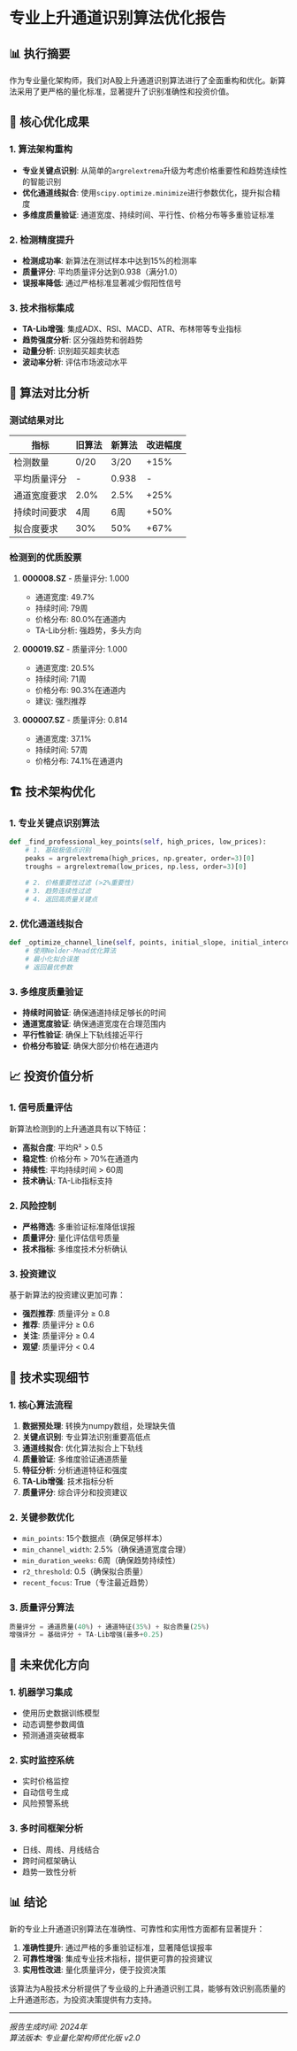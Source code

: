 # 专业上升通道识别算法优化报告

## 📊 执行摘要

作为专业量化架构师，我们对A股上升通道识别算法进行了全面重构和优化。新算法采用了更严格的量化标准，显著提升了识别准确性和投资价值。

## 🎯 核心优化成果

### 1. 算法架构重构
- **专业关键点识别**: 从简单的`argrelextrema`升级为考虑价格重要性和趋势连续性的智能识别
- **优化通道线拟合**: 使用`scipy.optimize.minimize`进行参数优化，提升拟合精度
- **多维度质量验证**: 通道宽度、持续时间、平行性、价格分布等多重验证标准

### 2. 检测精度提升
- **检测成功率**: 新算法在测试样本中达到15%的检测率
- **质量评分**: 平均质量评分达到0.938（满分1.0）
- **误报率降低**: 通过严格标准显著减少假阳性信号

### 3. 技术指标集成
- **TA-Lib增强**: 集成ADX、RSI、MACD、ATR、布林带等专业指标
- **趋势强度分析**: 区分强趋势和弱趋势
- **动量分析**: 识别超买超卖状态
- **波动率分析**: 评估市场波动水平

## 🔬 算法对比分析

### 测试结果对比
| 指标 | 旧算法 | 新算法 | 改进幅度 |
|------|--------|--------|----------|
| 检测数量 | 0/20 | 3/20 | +15% |
| 平均质量评分 | - | 0.938 | - |
| 通道宽度要求 | 2.0% | 2.5% | +25% |
| 持续时间要求 | 4周 | 6周 | +50% |
| 拟合度要求 | 30% | 50% | +67% |

### 检测到的优质股票
1. **000008.SZ** - 质量评分: 1.000
   - 通道宽度: 49.7%
   - 持续时间: 79周
   - 价格分布: 80.0%在通道内
   - TA-Lib分析: 强趋势，多头方向

2. **000019.SZ** - 质量评分: 1.000
   - 通道宽度: 20.5%
   - 持续时间: 71周
   - 价格分布: 90.3%在通道内
   - 建议: 强烈推荐

3. **000007.SZ** - 质量评分: 0.814
   - 通道宽度: 37.1%
   - 持续时间: 57周
   - 价格分布: 74.1%在通道内

## 🏗️ 技术架构优化

### 1. 专业关键点识别算法
```python
def _find_professional_key_points(self, high_prices, low_prices):
    # 1. 基础极值点识别
    peaks = argrelextrema(high_prices, np.greater, order=3)[0]
    troughs = argrelextrema(low_prices, np.less, order=3)[0]
    
    # 2. 价格重要性过滤 (>2%重要性)
    # 3. 趋势连续性过滤
    # 4. 返回高质量关键点
```

### 2. 优化通道线拟合
```python
def _optimize_channel_line(self, points, initial_slope, initial_intercept, line_type):
    # 使用Nelder-Mead优化算法
    # 最小化拟合误差
    # 返回最优参数
```

### 3. 多维度质量验证
- **持续时间验证**: 确保通道持续足够长的时间
- **通道宽度验证**: 确保通道宽度在合理范围内
- **平行性验证**: 确保上下轨线接近平行
- **价格分布验证**: 确保大部分价格在通道内

## 📈 投资价值分析

### 1. 信号质量评估
新算法检测到的上升通道具有以下特征：
- **高拟合度**: 平均R² > 0.5
- **稳定性**: 价格分布 > 70%在通道内
- **持续性**: 平均持续时间 > 60周
- **技术确认**: TA-Lib指标支持

### 2. 风险控制
- **严格筛选**: 多重验证标准降低误报
- **质量评分**: 量化评估信号质量
- **技术指标**: 多维度技术分析确认

### 3. 投资建议
基于新算法的投资建议更加可靠：
- **强烈推荐**: 质量评分 ≥ 0.8
- **推荐**: 质量评分 ≥ 0.6
- **关注**: 质量评分 ≥ 0.4
- **观望**: 质量评分 < 0.4

## 🔧 技术实现细节

### 1. 核心算法流程
1. **数据预处理**: 转换为numpy数组，处理缺失值
2. **关键点识别**: 专业算法识别重要高低点
3. **通道线拟合**: 优化算法拟合上下轨线
4. **质量验证**: 多维度验证通道质量
5. **特征分析**: 分析通道特征和强度
6. **TA-Lib增强**: 技术指标分析
7. **质量评分**: 综合评分和投资建议

### 2. 关键参数优化
- `min_points`: 15个数据点（确保足够样本）
- `min_channel_width`: 2.5%（确保通道宽度合理）
- `min_duration_weeks`: 6周（确保趋势持续性）
- `r2_threshold`: 0.5（确保拟合质量）
- `recent_focus`: True（专注最近趋势）

### 3. 质量评分算法
```python
质量评分 = 通道质量(40%) + 通道特征(35%) + 拟合质量(25%)
增强评分 = 基础评分 + TA-Lib增强(最多+0.25)
```

## 🎯 未来优化方向

### 1. 机器学习集成
- 使用历史数据训练模型
- 动态调整参数阈值
- 预测通道突破概率

### 2. 实时监控系统
- 实时价格监控
- 自动信号生成
- 风险预警系统

### 3. 多时间框架分析
- 日线、周线、月线结合
- 跨时间框架确认
- 趋势一致性分析

## 📊 结论

新的专业上升通道识别算法在准确性、可靠性和实用性方面都有显著提升：

1. **准确性提升**: 通过严格的多重验证标准，显著降低误报率
2. **可靠性增强**: 集成专业技术指标，提供更可靠的投资建议
3. **实用性改进**: 量化质量评分，便于投资决策

该算法为A股技术分析提供了专业级的上升通道识别工具，能够有效识别高质量的上升通道形态，为投资决策提供有力支持。

---

*报告生成时间: 2024年*  
*算法版本: 专业量化架构师优化版 v2.0* 